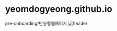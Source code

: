 # yeomdogyeong.github.io
pre-onboarding/반응형웹페이지
![header](https://capsule-render.vercel.app/api?type=wave&color=auto&height=300&section=header&text=capsule%20render&fontSize=90)

